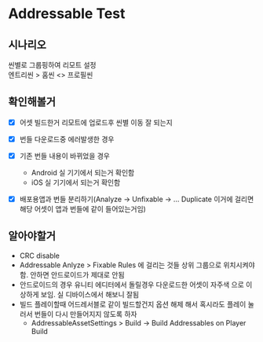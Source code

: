 # Addressable Test

## 시나리오
씬별로 그룹핑하여 리모트 설정  
엔트리씬 > 홈씬 <> 프로필씬  
  

## 확인해볼거
- [x] 어셋 빌드한거 리모트에 업로드후 씬별 이동 잘 되는지
- [x] 번들 다운로드중 에러발생한 경우
- [x] 기존 번들 내용이 바뀌었을 경우
  - Android 실 기기에서 되는거 확인함
  - iOS 실 기기에서 되는거 확인함
- [x] 배포용앱과 번들 분리하기(Analyze -> Unfixable -> ... Duplicate 이거에 걸리면 해당 어셋이 앱과 번들에 같이 들어있는거임)



## 알아야할거
- CRC disable
- Addressable Anlyze > Fixable Rules 에 걸리는 것들 상위 그룹으로 위치시켜야함. 안하면 안드로이드가 제대로 안됨
- 안드로이드의 경우 유니티 에디터에서 돌릴경우 다운로드한 어셋이 자주색 으로 이상하게 보임. 실 디바이스에서 해보니 잘됨
- 빌드 플레이할때 어드레서블로 같이 빌드할건지 옵션 해제 해서 혹시라도 플레이 눌러서 번들이 다시 만들어지지 않도록 하자
  - AddressableAssetSettings > Build -> Build Addressables on Player Build
